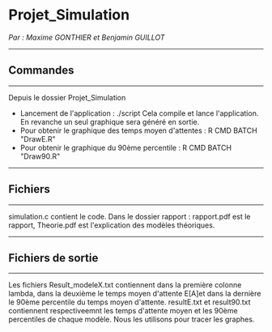 Projet_Simulation
=================

_Par : Maxime GONTHIER et Benjamin GUILLOT_

*********
Commandes
---------
*********
Depuis le dossier Projet_Simulation
- Lancement de l'application : ./script
Cela compile et lance l'application. En revanche un seul graphique sera généré en sortie.
- Pour obtenir le graphique des temps moyen d'attentes : R CMD BATCH "DrawE.R"
- Pour obtenir le graphique du 90ème percentile : R CMD BATCH "Draw90.R"

********
Fichiers
--------
********
simulation.c contient le code.
Dans le dossier rapport : rapport.pdf est le rapport, Theorie.pdf est l'explication
des modèles théoriques.

******************
Fichiers de sortie
------------------
******************
Les fichiers Result_modeleX.txt contiennent dans la première colonne lambda,
dans la deuxième le temps moyen d'attente E[A]et dans la dernière le 90ème
percentile du temps moyen d'attente.
resultE.txt et result90.txt contiennent respectiveemnt les temps d'attente moyen et les 90ème percentiles
de chaque modèle. Nous les utilisons pour tracer les graphes.
